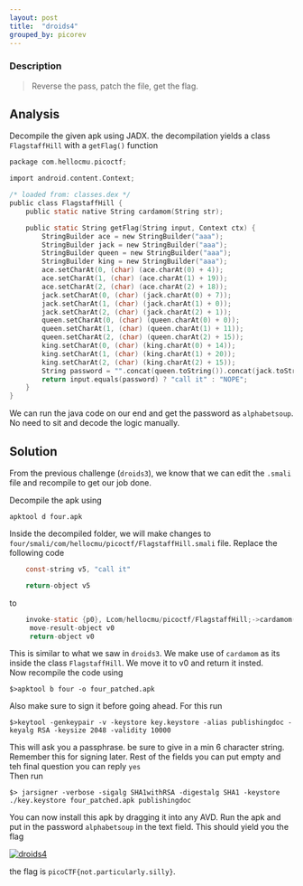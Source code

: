 ```yaml
---
layout: post
title:  "droids4"
grouped_by: picorev
---
```

### Description
>Reverse the pass, patch the file, get the flag.

## Analysis

Decompile the given apk using JADX. the decompilation yields a class `FlagstaffHill` with a `getFlag()` function


```c
package com.hellocmu.picoctf;

import android.content.Context;

/* loaded from: classes.dex */
public class FlagstaffHill {
    public static native String cardamom(String str);

    public static String getFlag(String input, Context ctx) {
        StringBuilder ace = new StringBuilder("aaa");
        StringBuilder jack = new StringBuilder("aaa");
        StringBuilder queen = new StringBuilder("aaa");
        StringBuilder king = new StringBuilder("aaa");
        ace.setCharAt(0, (char) (ace.charAt(0) + 4));
        ace.setCharAt(1, (char) (ace.charAt(1) + 19));
        ace.setCharAt(2, (char) (ace.charAt(2) + 18));
        jack.setCharAt(0, (char) (jack.charAt(0) + 7));
        jack.setCharAt(1, (char) (jack.charAt(1) + 0));
        jack.setCharAt(2, (char) (jack.charAt(2) + 1));
        queen.setCharAt(0, (char) (queen.charAt(0) + 0));
        queen.setCharAt(1, (char) (queen.charAt(1) + 11));
        queen.setCharAt(2, (char) (queen.charAt(2) + 15));
        king.setCharAt(0, (char) (king.charAt(0) + 14));
        king.setCharAt(1, (char) (king.charAt(1) + 20));
        king.setCharAt(2, (char) (king.charAt(2) + 15));
        String password = "".concat(queen.toString()).concat(jack.toString()).concat(ace.toString()).concat(king.toString());
        return input.equals(password) ? "call it" : "NOPE";
    }
}
```
We can run the java code on our end and get the password as `alphabetsoup`. No need to sit and decode the logic manually.

## Solution

From the previous challenge (`droids3`), we know that we can edit the `.smali` file and recompile to get our job done.

Decompile the apk using 

```
apktool d four.apk
```
Inside the decompiled folder, we will make changes to `four/smali/com/hellocmu/picoctf/FlagstaffHill.smali` file.
Replace the following code 

```c
    const-string v5, "call it"

    return-object v5
```
to

```c
    invoke-static {p0}, Lcom/hellocmu/picoctf/FlagstaffHill;->cardamom(Ljava/lang/String;)Ljava/lang/String;
     move-result-object v0
     return-object v0
```

This is similar to what we saw in `droids3`. We make use of `cardamom` as its inside the class `FlagstaffHill`. We move it to v0 and return it insted.  
Now recompile the code using 

```
$>apktool b four -o four_patched.apk
```
Also make sure to sign it before going ahead. For this run

```
$>keytool -genkeypair -v -keystore key.keystore -alias publishingdoc -keyalg RSA -keysize 2048 -validity 10000
```
This will ask you a passphrase. be sure to give in a min  6 character string. Remember this for signing later. Rest of the fields you can put empty and teh final question you can reply `yes`  
Then run 
```
$> jarsigner -verbose -sigalg SHA1withRSA -digestalg SHA1 -keystore ./key.keystore four_patched.apk publishingdoc
```

You can now install this apk by dragging it into any AVD. Run the apk and put in the password `alphabetsoup` in the text field. This should yield you the flag

[![droids4](https://i.imgur.com/3I4R2Mb.png)](https://i.imgur.com/3I4R2Mb.png)

the flag is `picoCTF{not.particularly.silly}`.
